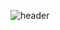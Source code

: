 ![header](https://capsule-render.vercel.app/api?type=waving&color=gradient&height=250&section=header&text=oxomi&fontSize=90)
